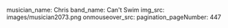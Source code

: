 musician_name: Chris
band_name: Can&#39;t Swim
img_src: images/musician2073.png
onmouseover_src: 
pagination_pageNumber: 447